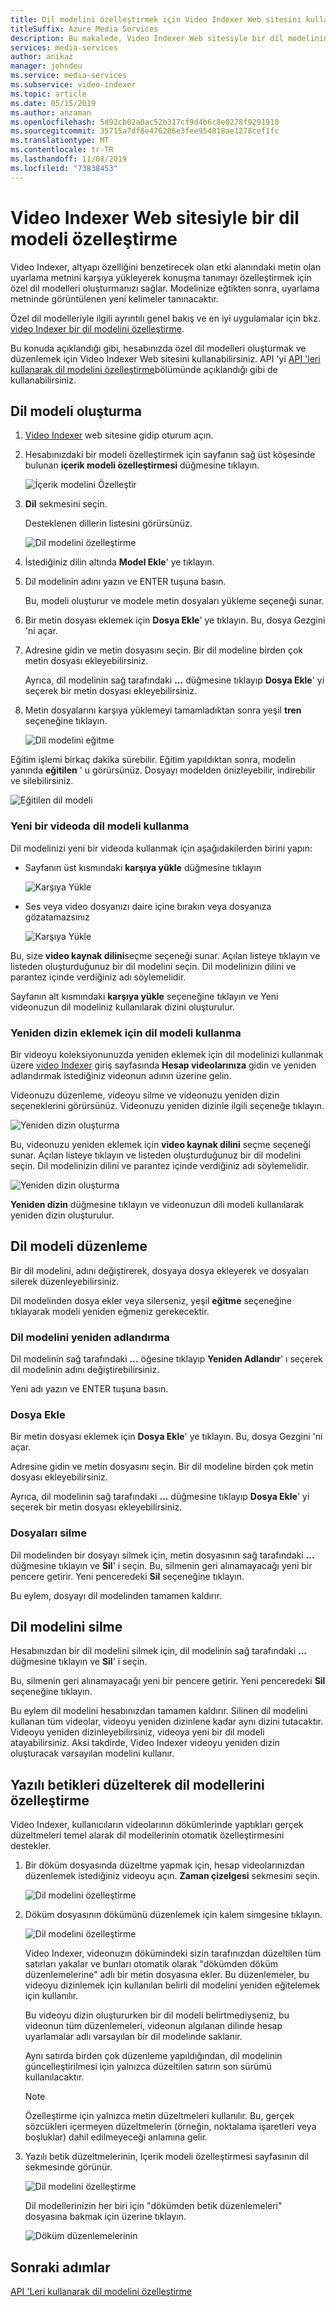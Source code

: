 ```yaml
---
title: Dil modelini özelleştirmek için Video Indexer Web sitesini kullanma-Azure
titleSuffix: Azure Media Services
description: Bu makalede, Video Indexer Web sitesiyle bir dil modelinin nasıl özelleştirileceği gösterilmektedir.
services: media-services
author: anikaz
manager: johndeu
ms.service: media-services
ms.subservice: video-indexer
ms.topic: article
ms.date: 05/15/2019
ms.author: anzaman
ms.openlocfilehash: 5d92cb02a0ac52b317cf9d4b6c8e0278f9291910
ms.sourcegitcommit: 35715a7df8e476286e3fee954818ae1278cef1fc
ms.translationtype: MT
ms.contentlocale: tr-TR
ms.lasthandoff: 11/08/2019
ms.locfileid: "73838453"
---
```

# <a name="customize-a-language-model-with-the-video-indexer-website"></a>Video Indexer Web sitesiyle bir dil modeli özelleştirme

Video Indexer, altyapı özelliğini benzetirecek olan etki alanındaki metin olan uyarlama metnini karşıya yükleyerek konuşma tanımayı özelleştirmek için özel dil modelleri oluşturmanızı sağlar. Modelinize eğtikten sonra, uyarlama metninde görüntülenen yeni kelimeler tanınacaktır. 

Özel dil modelleriyle ilgili ayrıntılı genel bakış ve en iyi uygulamalar için bkz. [video Indexer bir dil modelini özelleştirme](customize-language-model-overview.md).

Bu konuda açıklandığı gibi, hesabınızda özel dil modelleri oluşturmak ve düzenlemek için Video Indexer Web sitesini kullanabilirsiniz. API 'yi [API 'leri kullanarak dil modelini özelleştirme](customize-language-model-with-api.md)bölümünde açıklandığı gibi de kullanabilirsiniz.

## <a name="create-a-language-model"></a>Dil modeli oluşturma

1. [Video Indexer](https://www.videoindexer.ai/) web sitesine gidip oturum açın.
2. Hesabınızdaki bir modeli özelleştirmek için sayfanın sağ üst köşesinde bulunan **içerik modeli özelleştirmesi** düğmesine tıklayın.

   ![İçerik modelini Özelleştir](./media/content-model-customization/content-model-customization.png)

3. **Dil** sekmesini seçin.

    Desteklenen dillerin listesini görürsünüz. 

    ![Dil modelini özelleştirme](./media/customize-language-model/customize-language-model.png)

4. İstediğiniz dilin altında **Model Ekle**' ye tıklayın.
5. Dil modelinin adını yazın ve ENTER tuşuna basın.

    Bu, modeli oluşturur ve modele metin dosyaları yükleme seçeneği sunar.
6. Bir metin dosyası eklemek için **Dosya Ekle**' ye tıklayın. Bu, dosya Gezgini 'ni açar.

7. Adresine gidin ve metin dosyasını seçin. Bir dil modeline birden çok metin dosyası ekleyebilirsiniz.

    Ayrıca, dil modelinin sağ tarafındaki **...** düğmesine tıklayıp **Dosya Ekle**' yi seçerek bir metin dosyası ekleyebilirsiniz.
8. Metin dosyalarını karşıya yüklemeyi tamamladıktan sonra yeşil **tren** seçeneğine tıklayın.

    ![Dil modelini eğitme](./media/customize-language-model/train-model.png)

Eğitim işlemi birkaç dakika sürebilir. Eğitim yapıldıktan sonra, modelin yanında **eğitilen** ' u görürsünüz. Dosyayı modelden önizleyebilir, indirebilir ve silebilirsiniz.

![Eğitilen dil modeli](./media/customize-language-model/preview-model.png)

### <a name="using-a-language-model-on-a-new-video"></a>Yeni bir videoda dil modeli kullanma

Dil modelinizi yeni bir videoda kullanmak için aşağıdakilerden birini yapın:

* Sayfanın üst kısmındaki **karşıya yükle** düğmesine tıklayın 

    ![Karşıya Yükle](./media/customize-language-model/upload.png)
* Ses veya video dosyanızı daire içine bırakın veya dosyanıza gözatamazsınız

    ![Karşıya Yükle](./media/customize-language-model/upload2.png)

Bu, size **video kaynak dilini**seçme seçeneği sunar. Açılan listeye tıklayın ve listeden oluşturduğunuz bir dil modelini seçin. Dil modelinizin dilini ve parantez içinde verdiğiniz adı söylemelidir.

Sayfanın alt kısmındaki **karşıya yükle** seçeneğine tıklayın ve Yeni videonuzun dil modeliniz kullanılarak dizini oluşturulur.

### <a name="using-a-language-model-to-reindex"></a>Yeniden dizin eklemek için dil modeli kullanma

Bir videoyu koleksiyonunuzda yeniden eklemek için dil modelinizi kullanmak üzere [video Indexer](https://www.videoindexer.ai/) giriş sayfasında **Hesap videolarınıza** gidin ve yeniden adlandırmak istediğiniz videonun adının üzerine gelin.

Videonuzu düzenleme, videoyu silme ve videonuzu yeniden dizin seçeneklerini görürsünüz. Videonuzu yeniden dizinle ilgili seçeneğe tıklayın.

![Yeniden dizin oluşturma](./media/customize-language-model/reindex1.png)

Bu, videonuzu yeniden eklemek için **video kaynak dilini** seçme seçeneği sunar. Açılan listeye tıklayın ve listeden oluşturduğunuz bir dil modelini seçin. Dil modelinizin dilini ve parantez içinde verdiğiniz adı söylemelidir.

![Yeniden dizin oluşturma](./media/customize-language-model/reindex.png)

**Yeniden dizin** düğmesine tıklayın ve videonuzun dili modeli kullanılarak yeniden dizin oluşturulur.

## <a name="edit-a-language-model"></a>Dil modeli düzenleme

Bir dil modelini, adını değiştirerek, dosyaya dosya ekleyerek ve dosyaları silerek düzenleyebilirsiniz.

Dil modelinden dosya ekler veya silerseniz, yeşil **eğitme** seçeneğine tıklayarak modeli yeniden eğmeniz gerekecektir.

### <a name="rename-the-language-model"></a>Dil modelini yeniden adlandırma

Dil modelinin sağ tarafındaki **...** öğesine tıklayıp **Yeniden Adlandır**' ı seçerek dil modelinin adını değiştirebilirsiniz. 

Yeni adı yazın ve ENTER tuşuna basın.

### <a name="add-files"></a>Dosya Ekle

Bir metin dosyası eklemek için **Dosya Ekle**' ye tıklayın. Bu, dosya Gezgini 'ni açar.

Adresine gidin ve metin dosyasını seçin. Bir dil modeline birden çok metin dosyası ekleyebilirsiniz.

Ayrıca, dil modelinin sağ tarafındaki **...** düğmesine tıklayıp **Dosya Ekle**' yi seçerek bir metin dosyası ekleyebilirsiniz.

### <a name="delete-files"></a>Dosyaları silme

Dil modelinden bir dosyayı silmek için, metin dosyasının sağ tarafındaki **...** düğmesine tıklayın ve **Sil**' i seçin. Bu, silmenin geri alınamayacağı yeni bir pencere getirir. Yeni penceredeki **Sil** seçeneğine tıklayın.

Bu eylem, dosyayı dil modelinden tamamen kaldırır.

## <a name="delete-a-language-model"></a>Dil modelini silme

Hesabınızdan bir dil modelini silmek için, dil modelinin sağ tarafındaki **...** düğmesine tıklayın ve **Sil**' i seçin.

Bu, silmenin geri alınamayacağı yeni bir pencere getirir. Yeni penceredeki **Sil** seçeneğine tıklayın.

Bu eylem dil modelini hesabınızdan tamamen kaldırır. Silinen dil modelini kullanan tüm videolar, videoyu yeniden dizinlene kadar aynı dizini tutacaktır. Videoyu yeniden dizinleyebilirsiniz, videoya yeni bir dil modeli atayabilirsiniz. Aksi takdirde, Video Indexer videoyu yeniden dizin oluşturacak varsayılan modelini kullanır. 

## <a name="customize-language-models-by-correcting-transcripts"></a>Yazılı betikleri düzelterek dil modellerini özelleştirme

Video Indexer, kullanıcıların videolarının dökümlerinde yaptıkları gerçek düzeltmeleri temel alarak dil modellerinin otomatik özelleştirmesini destekler.

1. Bir döküm dosyasında düzeltme yapmak için, hesap videolarınızdan düzenlemek istediğiniz videoyu açın. **Zaman çizelgesi** sekmesini seçin.

    ![Dil modelini özelleştirme](./media/customize-language-model/timeline.png)
1. Döküm dosyasının dökümünü düzenlemek için kalem simgesine tıklayın. 

    ![Dil modelini özelleştirme](./media/customize-language-model/edits.png)

    Video Indexer, videonuzın dökümindeki sizin tarafınızdan düzeltilen tüm satırları yakalar ve bunları otomatik olarak "dökümden döküm düzenlemelerine" adlı bir metin dosyasına ekler. Bu düzenlemeler, bu videoyu dizinlemek için kullanılan belirli dil modelini yeniden eğitelemek için kullanılır. 
    
    Bu videoyu dizin oluştururken bir dil modeli belirtmediyseniz, bu videonun tüm düzenlemeleri, videonun algılanan dilinde hesap uyarlamalar adlı varsayılan bir dil modelinde saklanır. 
    
    Aynı satırda birden çok düzenleme yapıldığından, dil modelinin güncelleştirilmesi için yalnızca düzeltilen satırın son sürümü kullanılacaktır.  
    
    > [!NOTE]
    > Özelleştirme için yalnızca metin düzeltmeleri kullanılır. Bu, gerçek sözcükleri içermeyen düzeltmelerin (örneğin, noktalama işaretleri veya boşluklar) dahil edilmeyeceği anlamına gelir. 
    
1. Yazılı betik düzeltmelerinin, Içerik modeli özelleştirmesi sayfasının dil sekmesinde görünür.

    ![Dil modelini özelleştirme](./media/customize-language-model/customize.png)

   Dil modellerinizin her biri için "dökümden betik düzenlemeleri" dosyasına bakmak için üzerine tıklayın. 

    ![Döküm düzenlemelerinin](./media/customize-language-model/from-transcript-edits.png)

## <a name="next-steps"></a>Sonraki adımlar

[API 'Leri kullanarak dil modelini özelleştirme](customize-language-model-with-api.md)
